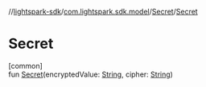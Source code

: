 //[lightspark-sdk](../../../index.md)/[com.lightspark.sdk.model](../index.md)/[Secret](index.md)/[Secret](-secret.md)

# Secret

[common]\
fun [Secret](-secret.md)(encryptedValue: [String](https://kotlinlang.org/api/latest/jvm/stdlib/kotlin/-string/index.html), cipher: [String](https://kotlinlang.org/api/latest/jvm/stdlib/kotlin/-string/index.html))
